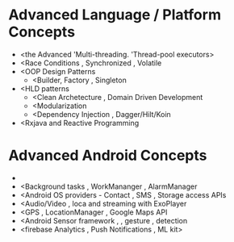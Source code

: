 # Advanced Language / Platform Concepts 

- <the Advanced 'Multi-threading. 'Thread-pool executors>
- <Race Conditions , Synchronized  , Volatile
- <OOP Design Patterns 
    - <Builder, Factory , Singleton 
- <HLD  patterns 
    - <Clean Archetecture , Domain Driven Development 
    - <Modularization 
    - <Dependency Injection , Dagger/Hilt/Koin 
- <Rxjava and Reactive Programming 








# Advanced Android Concepts 

- <Runtime-permissino management> 
- <Background tasks , WorkMananger  , AlarmManager 
- <Android OS providers - Contact , SMS , Storage access APIs 
- <Audio/Video , loca and streaming with ExoPlayer
- <GPS  , LocationManager , Google Maps API 
- <Android Sensor framework , , gesture , detection
- <firebase Analytics , Push Notifications , ML kit>